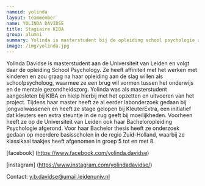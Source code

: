 ```yaml
---
nameid: yolinda
layout: teammember
name: YOLINDA DAVIDSE
title: Stagiaire KIBA
group: alumni
summary: Yolinda is masterstudent bij de opleiding school psychologie aan de Universiteit Leiden en liep stage bij het KIBA project.
image: /img/yolinda.jpg
---
```


Yolinda Davidse is masterstudent aan de Universiteit van Leiden en volgt daar de opleiding School Psychology. Ze heeft affiniteit met het werken met kinderen en zou graag na haar opleiding aan de slag willen als schoolpsycholoog, waarmee ze een brug wil vormen tussen het onderwijs en de mentale gezondheidszorg. Yolinda was als masterstudent aangesloten bij KIBA en hielp hierbij met het opzetten en uitvoeren van het project. Tijdens haar master heeft ze al eerder labonderzoek gedaan bij jongvolwassenen en heeft ze stage gelopen bij KleuterExtra, een initiatief dat kleuters een extra steuntje in de rug geeft bij moeilijkheden.
Voorheen heeft ze op de Universiteit van Leiden ook haar Bacheloropleiding Psychologie afgerond. Voor haar Bachelor thesis heeft ze onderzoek gedaan op meerdere basisscholen in de regio Zuid-Holland, waarbij ze klassikaal taakjes heeft afgenomen in groep 5 tot en met 8.

[facebook] (https://www.facebook.com/yolinda.davidse)

[instagram] (https://www.instagram.com/yolindadavidse/)

Contact: y.b.davidse@umail.leidenuniv.nl
